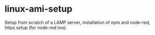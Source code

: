 # linux-ami-setup
Setup from scratch of a LAMP server, installation of npm and node-red, https setup (for node-red too).
